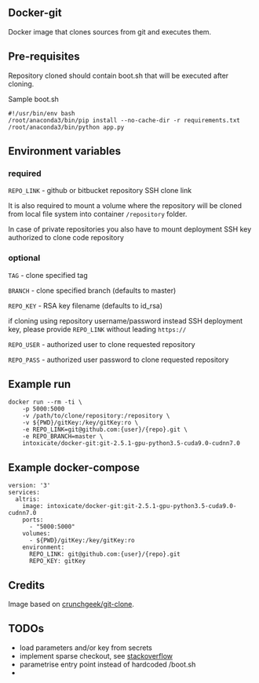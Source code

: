 ## Docker-git

Docker image that clones sources from git and executes them. 

## Pre-requisites

Repository cloned should contain boot.sh that will be executed after cloning.

Sample boot.sh
``` 
#!/usr/bin/env bash
/root/anaconda3/bin/pip install --no-cache-dir -r requirements.txt
/root/anaconda3/bin/python app.py
```

## Environment variables

### required
`REPO_LINK` - github or bitbucket repository SSH clone link

It is also required to mount a volume where the repository will be cloned from local file system into container `/repository` folder.

In case of private repositories you also have to mount deployment SSH key authorized to clone code repository

### optional
`TAG` - clone specified tag

`BRANCH` - clone specified branch (defaults to master)

`REPO_KEY` - RSA key filename (defaults to id_rsa)

if cloning using repository username/password instead SSH deployment key, please provide `REPO_LINK` without leading `https://`

`REPO_USER` - authorized user to clone requested repository

`REPO_PASS` - authorized user password to clone requested repository

## Example run

```
docker run --rm -ti \
    -p 5000:5000
    -v /path/to/clone/repository:/repository \
    -v ${PWD}/gitKey:/key/gitKey:ro \
    -e REPO_LINK=git@github.com:{user}/{repo}.git \
    -e REPO_BRANCH=master \    
    intoxicate/docker-git:git-2.5.1-gpu-python3.5-cuda9.0-cudnn7.0
```

## Example docker-compose
```
version: '3'
services:
  altris:
    image: intoxicate/docker-git:git-2.5.1-gpu-python3.5-cuda9.0-cudnn7.0
    ports:
      - "5000:5000"
    volumes:
      - ${PWD}/gitKey:/key/gitKey:ro
    environment:    
      REPO_LINK: git@github.com:{user}/{repo}.git
      REPO_KEY: gitKey  
``` 

## Credits

Image based on [crunchgeek/git-clone](https://github.com/markhilton/docker-git-clone).

## TODOs

* load parameters and/or key from secrets
* implement sparse checkout, see [stackoverflow](https://stackoverflow.com/questions/4114887/is-it-possible-to-do-a-sparse-checkout-without-checking-out-the-whole-repository)
* parametrise entry point instead of hardcoded /boot.sh
* 